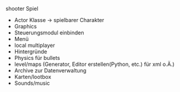 shooter Spiel

- Actor Klasse -> spielbarer Charakter
- Graphics
- Steuerungsmodul einbinden
- Menü
- local multiplayer
- Hintergründe
- Physics für bullets
- level/maps (Generator, Editor erstellen(Python, etc.) für xml o.Ä.)
- Archive zur Datenverwaltung
- Karten/lootbox
- Sounds/music
